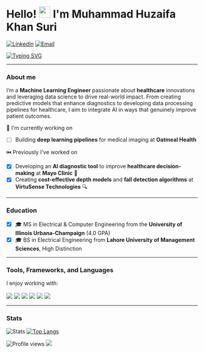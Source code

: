 # Hello! <img src="https://raw.githubusercontent.com/MartinHeinz/MartinHeinz/master/wave.gif" width="30px"> I'm Muhammad Huzaifa Khan Suri <br> 
[![LinkedIn](https://img.shields.io/badge/-Huzaifa_Suri-blue?logo=Linkedin&logoColor=white&link=https://www.linkedin.com/in/huzaifa-khan-suri)](https://www.linkedin.com/in/huzaifa-khan-suri) 
[![Email](https://img.shields.io/badge/-Huzaifa_Suri-red?logo=Gmail&logoColor=white&link=mailto:huzaifasuri@gmail.com)](mailto:huzaifasuri@gmail.com)

[![Typing SVG](https://readme-typing-svg.herokuapp.com?font=Fira+Code&pause=1000&width=1000&lines=Machine+Learning+Engineer+with+focus+on+Healthcare;AI-driven+Solutions+for+Operational+Efficiency;Data+Scientist+with+focus+on+Healthcare)](https://git.io/typing-svg)

---

### About me
I’m a **Machine Learning Engineer** passionate about **healthcare** innovations and leveraging data science to drive real-world impact. From creating predictive models that enhance diagnostics to developing data processing pipelines for healthcare, I aim to integrate AI in ways that genuinely improve patient outcomes.

🔨 I'm currently working on
- [ ] Building **deep learning pipelines** for medical imaging at **Oatmeal Health**

⏮️ Previously I've worked on
- [x] Developing an **AI diagnostic tool** to improve **healthcare decision-making** at **Mayo Clinic** 🎯
- [x] Creating **cost-effective depth models** and **fall detection algorithms** at **VirtuSense Technologies** 🔍

---

### Education
- [x] 🎓 MS in Electrical & Computer Engineering from the **University of Illinois Urbana-Champaign** (4.0 GPA)
- [x] 🎓 BS in Electrical Engineering from **Lahore University of Management Sciences**, High Distinction

---

### Tools, Frameworks, and Languages
I enjoy working with: <br> <br>
![](https://img.shields.io/badge/Pytorch-informational?style=flat&logo=pytorch&logoColor=white&color=2bbc8a)
![](https://img.shields.io/badge/ScikitLearn-informational?style=flat&logo=scikit-learn&logoColor=white&color=2bbc8a) 
![](https://img.shields.io/badge/SQL-informational?style=flat&logo=postgresql&logoColor=white&color=2bbc8a) 
![](https://img.shields.io/badge/Docker-informational?style=flat&logo=docker&logoColor=white&color=2bbc8a) 
![](https://img.shields.io/badge/GCP-informational?style=flat&logo=google-cloud&logoColor=white&color=2bbc8a) 
![](https://img.shields.io/badge/Python-informational?style=flat&logo=python&logoColor=white&color=2bbc8a)

---

### Stats
![Stats](https://github-readme-stats-sigma-five.vercel.app/api?username=hksuri&show_icons=true&hide_border=true&count_private=true&include_all_commits=true&hide=stars) 
[![Top Langs](https://github-readme-stats-sigma-five.vercel.app/api/top-langs/?username=hksuri&layout=compact)](https://github.com/anuraghazra/github-readme-stats)

![Profile views](https://komarev.com/ghpvc/?username=hksuri)
<img src="https://img.shields.io/github/followers/hksuri?style=flat-square&label=Follow" />
